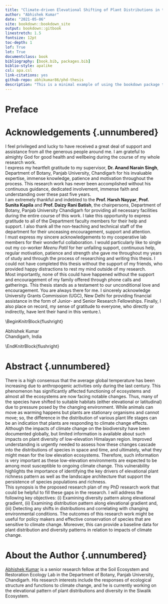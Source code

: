 ```yaml
--- 
title: "Climate-driven Elevational Shifting of Plant Distributions in the selected sites of Siwaliks of north-western India"
author: "Abhishek Kumar"
date: "2021-05-06"
site: bookdown::bookdown_site
output: bookdown::gitbook
linestretch: 1.5
fontsize: 12pt
toc-depth: 1
lof: True
lot: True
documentclass: book
bibliography: [book.bib, packages.bib]
biblio-style: apalike
csl: apa.csl
link-citations: yes
github-repo: abhikumar86/phd-thesis
description: "This is a minimal example of using the bookdown package to write a book. The output format for this example is bookdown::gitbook."
---
```


# Preface


# Acknowledgements {.unnumbered}

I feel privileged and lucky to have received a great deal of support and assistance from all the generous people around me. I am grateful to almighty God for good health and wellbeing during the course of my whole research work.\
I express my heartfelt gratitude to my supervisor, **Dr. Anand Narain Singh**, Department of Botany, Panjab University, Chandigarh for his invaluable expertise, immense knowledge, patience and motivation throughout the process. This research work has never been accomplished without his continuous guidance, dedicated involvement, immense faith and understanding over these past five years.\
I am extremely thankful and indebted to the **Prof. Harsh Nayyar**, **Prof. Sunita Kapila** and **Prof. Daizy Rani Batish**, the chairpersons, Department of Botany, Panjab University Chandigarh for providing all necessary facilities during the entire course of this work. I take this opportunity to express gratitude to all of the Department faculty members for their help and support. I also thank all the non-teaching and technical staff of the department for their unceasing encouragement, support and attention.\
I must express my sincere acknowledgements to my cooperative lab members for their wonderful collaboration. I would particularly like to single out my co-worker *Meenu Patil* for her unfailing support, continuous help, regular motivation, patience and strength she gave me throughout my years of study and through the process of researching and writing this thesis. I could not have completed this thesis without the support of my friends, who provided happy distractions to rest my mind outside of my research.\
Most importantly, none of this could have happened without the support and encouragement of my family offered through phone calls and gatherings. This thesis stands as a testament to our unconditional love and encouragement. You are always there for me. I sincerely acknowledge University Grants Commission (UGC), New Delhi for providing financial assistance in the form of Junior- and Senior Research Fellowships. Finally, I also place on record, my sense of gratitude to everyone, who directly or indirectly, have lent their hand in this venture.\

\BeginKnitrBlock{flushright}<p class="flushright">Abhishek Kumar   
Chandigarh, India</p>\EndKnitrBlock{flushright}


# Abstract {.unnumbered}

There is a high consensus that the average global temperature has been increasing due to anthropogenic activities only during the last century. This phenomenon has significantly affected functioning of ecosystems and almost all the ecosystems are now facing notable changes. Thus, many of the species have shifted to suitable habitats (either elevational or latitudinal) due to pressure posed by the changing environment. While animals can move as warming happens but plants are stationary organisms and cannot move; so, the difference in the distribution of various plant life stages can be an indication that plants are responding to climate change effects.\
Although the impacts of climate change on the biodiversity have been documented globally, but limited information is available about such impacts on plant diversity of low-elevation Himalayan region. Improved understanding is urgently needed to assess how these changes cascade into the distributions of species in space and time, and ultimately, what they might mean for the low elevation ecosystems. Therefore, such information is very important as these low-elevation environments are expected to be among most susceptible to ongoing climate change. This vulnerability highlights the importance of identifying the key drivers of elevational plant richness pattern as well as the landscape architecture that support the persistence of species populations and richness.\
This synopsis is the proposed research plan of my PhD research work that could be helpful to fill these gaps in the research. I will address the following key objectives: (i) Examining diversity pattern along elevational gradient, (ii) Examining distribution pattern along elevational gradient and, (iii) Detecting any shifts in distributions and correlating with changing environmental conditions. The outcomes of this research work might be useful for policy makers and effective conservation of species that are sensitive to climate change. Moreover, this can provide a baseline data for plant distribution and diversity patterns in relation to impacts of climate change.

# About the Author {.unnumbered}

[Abhishek Kumar](https://akumar.netlify.app/) is a senior research fellow at the Soil Ecosystem and Restoration Ecology Lab in the Department of Botany, Panjab University, Chandigarh. His research interests include the responses of ecological structure and functions to climate change, and he is currently working on the elevational pattern of plant distributions and diversity in the Siwalik Ecosystem.
